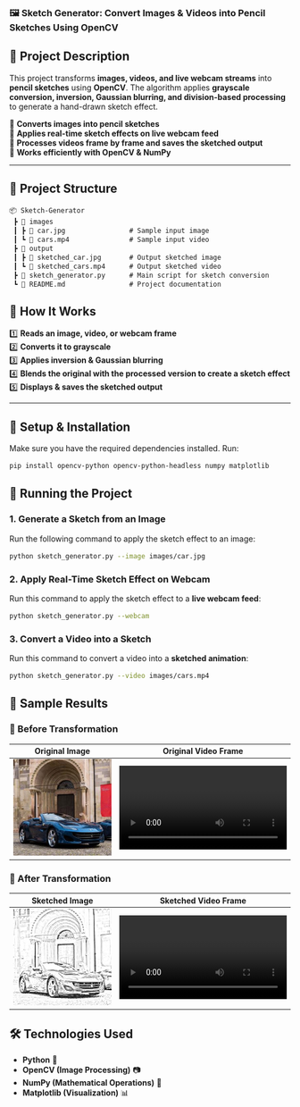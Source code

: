 ### **🖼️ Sketch Generator: Convert Images & Videos into Pencil Sketches Using OpenCV**  



## **📌 Project Description**  
This project transforms **images, videos, and live webcam streams** into **pencil sketches** using **OpenCV**. The algorithm applies **grayscale conversion, inversion, Gaussian blurring, and division-based processing** to generate a hand-drawn sketch effect.

🔹 **Converts images into pencil sketches**  
🔹 **Applies real-time sketch effects on live webcam feed**  
🔹 **Processes videos frame by frame and saves the sketched output**  
🔹 **Works efficiently with OpenCV & NumPy**  

---

## **📂 Project Structure**
```
📦 Sketch-Generator
 ┣ 📂 images
 ┃ ┣ 📄 car.jpg                # Sample input image
 ┃ ┗ 📄 cars.mp4               # Sample input video
 ┣ 📂 output
 ┃ ┣ 📄 sketched_car.jpg       # Output sketched image
 ┃ ┗ 📄 sketched_cars.mp4      # Output sketched video
 ┣ 📄 sketch_generator.py      # Main script for sketch conversion
 ┗ 📄 README.md                # Project documentation
```



## **📌 How It Works**
1️⃣ **Reads an image, video, or webcam frame**  
2️⃣ **Converts it to grayscale**  
3️⃣ **Applies inversion & Gaussian blurring**  
4️⃣ **Blends the original with the processed version to create a sketch effect**  
5️⃣ **Displays & saves the sketched output**  

---

## **📌 Setup & Installation**
Make sure you have the required dependencies installed. Run:

```sh
pip install opencv-python opencv-python-headless numpy matplotlib
```



## **📌 Running the Project**
### **1. Generate a Sketch from an Image**
Run the following command to apply the sketch effect to an image:

```sh
python sketch_generator.py --image images/car.jpg
```



### **2. Apply Real-Time Sketch Effect on Webcam**
Run this command to apply the sketch effect to a **live webcam feed**:

```sh
python sketch_generator.py --webcam
```



### **3. Convert a Video into a Sketch**
Run this command to convert a video into a **sketched animation**:

```sh
python sketch_generator.py --video images/cars.mp4
```



## **📸 Sample Results**

### **🔹 Before Transformation**
| Original Image | Original Video Frame |
|---------------|----------------------|
| ![Original Image](images/car.jpg) | ![Original Video Frame](images/cars.mp4) |



### **🔹 After Transformation**
| Sketched Image | Sketched Video Frame |
|---------------|----------------------|
| ![Sketched Image](output/sketched_car.jpg) | ![Sketched Video Frame](output/sketched_cars.mp4) |


## **🛠 Technologies Used**
- **Python** 🐍  
- **OpenCV (Image Processing)** 📷  
- **NumPy (Mathematical Operations)** 🔢  
- **Matplotlib (Visualization)** 📊  

